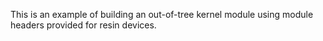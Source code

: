 This is an example of building an out-of-tree kernel module using module headers
provided for resin devices.
